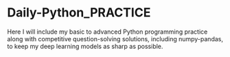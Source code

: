 # Daily-Python_PRACTICE
 Here I will include my basic to advanced Python programming practice along with competitive question-solving solutions, including numpy-pandas, to keep my deep learning models as sharp as possible.

